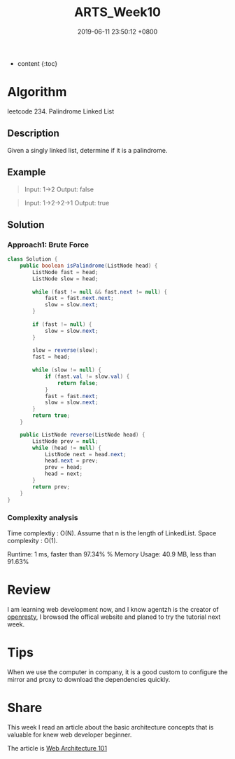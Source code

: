 ﻿---
layout: post
title:  "ARTS_Week10"
date:   2019-06-11 23:50:12 +0800
categories: ARTS
tags: ARTS Python 
---

* content
{:toc}

# Algorithm
leetcode 234. Palindrome Linked List

## Description
Given a singly linked list, determine if it is a palindrome.

## Example 
> Input: 1->2
Output: false

> Input: 1->2->2->1 
Output: true

## Solution
### Approach1: Brute Force
```java
class Solution {
    public boolean isPalindrome(ListNode head) {
        ListNode fast = head;
        ListNode slow = head;
        
        while (fast != null && fast.next != null) {
            fast = fast.next.next;
            slow = slow.next;
        }
        
        if (fast != null) {
            slow = slow.next;
        }
        
        slow = reverse(slow);
        fast = head;
        
        while (slow != null) {
            if (fast.val != slow.val) {
                return false;   
            }
            fast = fast.next;
            slow = slow.next;
        }
        return true;
    }

    public ListNode reverse(ListNode head) {
        ListNode prev = null;
        while (head != null) {
            ListNode next = head.next;
            head.next = prev;
            prev = head;
            head = next;
        }
        return prev;
    }
}
```

### Complexity analysis
Time complextiy : O(N). Assume that n is the length of LinkedList.
Space complexity : O(1).

Runtime: 1 ms, faster than 97.34% % 
Memory Usage: 40.9 MB, less than 91.63%

# Review
I am learning web development now, and I know agentzh is the creator of [openresty][1], I browsed the offical website and planed to try the tutorial next week.

# Tips
When we use the computer in company, it is a good custom to configure the  mirror and proxy to download the dependencies quickly.

# Share
This week I read an article about the basic architecture concepts that is valuable for  knew web developer beginner.

The article is [Web Architecture 101][2]


  [1]: https://openresty.org/en/getting-started.html
  [2]: https://engineering.videoblocks.com/web-architecture-101-a3224e126947